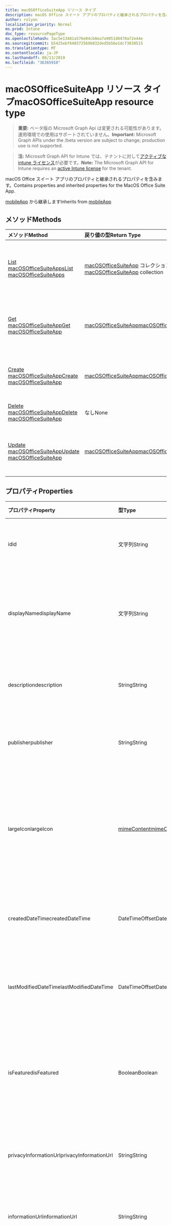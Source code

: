 ```yaml
---
title: macOSOfficeSuiteApp リソース タイプ
description: macOS Office スイート アプリのプロパティと継承されるプロパティを含みます。
author: rolyon
localization_priority: Normal
ms.prod: Intune
doc_type: resourcePageType
ms.openlocfilehash: 3ac5e13481a576e04cb8ea7a9051d8470a72e44e
ms.sourcegitcommit: b5425ebf648572569b032ded5b56e1dcf3830515
ms.translationtype: MT
ms.contentlocale: ja-JP
ms.lasthandoff: 08/13/2019
ms.locfileid: "36365910"
---
```

# <a name="macosofficesuiteapp-resource-type"></a><span data-ttu-id="7324b-103">macOSOfficeSuiteApp リソース タイプ</span><span class="sxs-lookup"><span data-stu-id="7324b-103">macOSOfficeSuiteApp resource type</span></span>

> <span data-ttu-id="7324b-104">**重要:** ベータ版の Microsoft Graph Api は変更される可能性があります。運用環境での使用はサポートされていません。</span><span class="sxs-lookup"><span data-stu-id="7324b-104">**Important:** Microsoft Graph APIs under the /beta version are subject to change; production use is not supported.</span></span>

> <span data-ttu-id="7324b-105">**注:** Microsoft Graph API for Intune では、テナントに対して[アクティブな intune ライセンス](https://go.microsoft.com/fwlink/?linkid=839381)が必要です。</span><span class="sxs-lookup"><span data-stu-id="7324b-105">**Note:** The Microsoft Graph API for Intune requires an [active Intune license](https://go.microsoft.com/fwlink/?linkid=839381) for the tenant.</span></span>

<span data-ttu-id="7324b-106">macOS Office スイート アプリのプロパティと継承されるプロパティを含みます。</span><span class="sxs-lookup"><span data-stu-id="7324b-106">Contains properties and inherited properties for the MacOS Office Suite App.</span></span>


<span data-ttu-id="7324b-107">[mobileApp](../resources/intune-apps-mobileapp.md) から継承します</span><span class="sxs-lookup"><span data-stu-id="7324b-107">Inherits from [mobileApp](../resources/intune-apps-mobileapp.md)</span></span>

## <a name="methods"></a><span data-ttu-id="7324b-108">メソッド</span><span class="sxs-lookup"><span data-stu-id="7324b-108">Methods</span></span>
|<span data-ttu-id="7324b-109">メソッド</span><span class="sxs-lookup"><span data-stu-id="7324b-109">Method</span></span>|<span data-ttu-id="7324b-110">戻り値の型</span><span class="sxs-lookup"><span data-stu-id="7324b-110">Return Type</span></span>|<span data-ttu-id="7324b-111">説明</span><span class="sxs-lookup"><span data-stu-id="7324b-111">Description</span></span>|
|:---|:---|:---|
|[<span data-ttu-id="7324b-112">List macOSOfficeSuiteApps</span><span class="sxs-lookup"><span data-stu-id="7324b-112">List macOSOfficeSuiteApps</span></span>](../api/intune-apps-macosofficesuiteapp-list.md)|<span data-ttu-id="7324b-113">[macOSOfficeSuiteApp](../resources/intune-apps-macosofficesuiteapp.md) コレクション</span><span class="sxs-lookup"><span data-stu-id="7324b-113">[macOSOfficeSuiteApp](../resources/intune-apps-macosofficesuiteapp.md) collection</span></span>|<span data-ttu-id="7324b-114">[macOSOfficeSuiteApp](../resources/intune-apps-macosofficesuiteapp.md) オブジェクトのプロパティとリレーションシップをリストします。</span><span class="sxs-lookup"><span data-stu-id="7324b-114">List properties and relationships of the [macOSOfficeSuiteApp](../resources/intune-apps-macosofficesuiteapp.md) objects.</span></span>|
|[<span data-ttu-id="7324b-115">Get macOSOfficeSuiteApp</span><span class="sxs-lookup"><span data-stu-id="7324b-115">Get macOSOfficeSuiteApp</span></span>](../api/intune-apps-macosofficesuiteapp-get.md)|[<span data-ttu-id="7324b-116">macOSOfficeSuiteApp</span><span class="sxs-lookup"><span data-stu-id="7324b-116">macOSOfficeSuiteApp</span></span>](../resources/intune-apps-macosofficesuiteapp.md)|<span data-ttu-id="7324b-117">[macOSOfficeSuiteApp](../resources/intune-apps-macosofficesuiteapp.md) オブジェクトのプロパティとリレーションシップを読み取ります。</span><span class="sxs-lookup"><span data-stu-id="7324b-117">Read properties and relationships of the [macOSOfficeSuiteApp](../resources/intune-apps-macosofficesuiteapp.md) object.</span></span>|
|[<span data-ttu-id="7324b-118">Create macOSOfficeSuiteApp</span><span class="sxs-lookup"><span data-stu-id="7324b-118">Create macOSOfficeSuiteApp</span></span>](../api/intune-apps-macosofficesuiteapp-create.md)|[<span data-ttu-id="7324b-119">macOSOfficeSuiteApp</span><span class="sxs-lookup"><span data-stu-id="7324b-119">macOSOfficeSuiteApp</span></span>](../resources/intune-apps-macosofficesuiteapp.md)|<span data-ttu-id="7324b-120">新しい [macOSOfficeSuiteApp](../resources/intune-apps-macosofficesuiteapp.md) オブジェクトを作成します。</span><span class="sxs-lookup"><span data-stu-id="7324b-120">Create a new [macOSOfficeSuiteApp](../resources/intune-apps-macosofficesuiteapp.md) object.</span></span>|
|[<span data-ttu-id="7324b-121">Delete macOSOfficeSuiteApp</span><span class="sxs-lookup"><span data-stu-id="7324b-121">Delete macOSOfficeSuiteApp</span></span>](../api/intune-apps-macosofficesuiteapp-delete.md)|<span data-ttu-id="7324b-122">なし</span><span class="sxs-lookup"><span data-stu-id="7324b-122">None</span></span>|<span data-ttu-id="7324b-123">[macOSOfficeSuiteApp](../resources/intune-apps-macosofficesuiteapp.md) を削除します。</span><span class="sxs-lookup"><span data-stu-id="7324b-123">Deletes a [macOSOfficeSuiteApp](../resources/intune-apps-macosofficesuiteapp.md).</span></span>|
|[<span data-ttu-id="7324b-124">Update macOSOfficeSuiteApp</span><span class="sxs-lookup"><span data-stu-id="7324b-124">Update macOSOfficeSuiteApp</span></span>](../api/intune-apps-macosofficesuiteapp-update.md)|[<span data-ttu-id="7324b-125">macOSOfficeSuiteApp</span><span class="sxs-lookup"><span data-stu-id="7324b-125">macOSOfficeSuiteApp</span></span>](../resources/intune-apps-macosofficesuiteapp.md)|<span data-ttu-id="7324b-126">[macOSOfficeSuiteApp](../resources/intune-apps-macosofficesuiteapp.md) オブジェクトのプロパティを更新します。</span><span class="sxs-lookup"><span data-stu-id="7324b-126">Update the properties of a [macOSOfficeSuiteApp](../resources/intune-apps-macosofficesuiteapp.md) object.</span></span>|

## <a name="properties"></a><span data-ttu-id="7324b-127">プロパティ</span><span class="sxs-lookup"><span data-stu-id="7324b-127">Properties</span></span>
|<span data-ttu-id="7324b-128">プロパティ</span><span class="sxs-lookup"><span data-stu-id="7324b-128">Property</span></span>|<span data-ttu-id="7324b-129">型</span><span class="sxs-lookup"><span data-stu-id="7324b-129">Type</span></span>|<span data-ttu-id="7324b-130">説明</span><span class="sxs-lookup"><span data-stu-id="7324b-130">Description</span></span>|
|:---|:---|:---|
|<span data-ttu-id="7324b-131">id</span><span class="sxs-lookup"><span data-stu-id="7324b-131">id</span></span>|<span data-ttu-id="7324b-132">文字列</span><span class="sxs-lookup"><span data-stu-id="7324b-132">String</span></span>|<span data-ttu-id="7324b-133">エンティティのキー。</span><span class="sxs-lookup"><span data-stu-id="7324b-133">Key of the entity.</span></span> <span data-ttu-id="7324b-134">[mobileApp](../resources/intune-apps-mobileapp.md) から継承します</span><span class="sxs-lookup"><span data-stu-id="7324b-134">Inherited from [mobileApp](../resources/intune-apps-mobileapp.md)</span></span>|
|<span data-ttu-id="7324b-135">displayName</span><span class="sxs-lookup"><span data-stu-id="7324b-135">displayName</span></span>|<span data-ttu-id="7324b-136">文字列</span><span class="sxs-lookup"><span data-stu-id="7324b-136">String</span></span>|<span data-ttu-id="7324b-137">管理者が提供またはインポートしたアプリのタイトル。</span><span class="sxs-lookup"><span data-stu-id="7324b-137">The admin provided or imported title of the app.</span></span> <span data-ttu-id="7324b-138">[mobileApp](../resources/intune-apps-mobileapp.md) から継承します</span><span class="sxs-lookup"><span data-stu-id="7324b-138">Inherited from [mobileApp](../resources/intune-apps-mobileapp.md)</span></span>|
|<span data-ttu-id="7324b-139">description</span><span class="sxs-lookup"><span data-stu-id="7324b-139">description</span></span>|<span data-ttu-id="7324b-140">String</span><span class="sxs-lookup"><span data-stu-id="7324b-140">String</span></span>|<span data-ttu-id="7324b-141">アプリの説明。</span><span class="sxs-lookup"><span data-stu-id="7324b-141">The description of the app.</span></span> <span data-ttu-id="7324b-142">[mobileApp](../resources/intune-apps-mobileapp.md) から継承します</span><span class="sxs-lookup"><span data-stu-id="7324b-142">Inherited from [mobileApp](../resources/intune-apps-mobileapp.md)</span></span>|
|<span data-ttu-id="7324b-143">publisher</span><span class="sxs-lookup"><span data-stu-id="7324b-143">publisher</span></span>|<span data-ttu-id="7324b-144">String</span><span class="sxs-lookup"><span data-stu-id="7324b-144">String</span></span>|<span data-ttu-id="7324b-145">アプリの発行元。</span><span class="sxs-lookup"><span data-stu-id="7324b-145">The publisher of the app.</span></span> <span data-ttu-id="7324b-146">[mobileApp](../resources/intune-apps-mobileapp.md) から継承します</span><span class="sxs-lookup"><span data-stu-id="7324b-146">Inherited from [mobileApp](../resources/intune-apps-mobileapp.md)</span></span>|
|<span data-ttu-id="7324b-147">largeIcon</span><span class="sxs-lookup"><span data-stu-id="7324b-147">largeIcon</span></span>|[<span data-ttu-id="7324b-148">mimeContent</span><span class="sxs-lookup"><span data-stu-id="7324b-148">mimeContent</span></span>](../resources/intune-shared-mimecontent.md)|<span data-ttu-id="7324b-149">アプリの詳細に表示され、アイコンのアップロードに使用される大きいアイコン。</span><span class="sxs-lookup"><span data-stu-id="7324b-149">The large icon, to be displayed in the app details and used for upload of the icon.</span></span> <span data-ttu-id="7324b-150">[mobileApp](../resources/intune-apps-mobileapp.md) から継承します</span><span class="sxs-lookup"><span data-stu-id="7324b-150">Inherited from [mobileApp](../resources/intune-apps-mobileapp.md)</span></span>|
|<span data-ttu-id="7324b-151">createdDateTime</span><span class="sxs-lookup"><span data-stu-id="7324b-151">createdDateTime</span></span>|<span data-ttu-id="7324b-152">DateTimeOffset</span><span class="sxs-lookup"><span data-stu-id="7324b-152">DateTimeOffset</span></span>|<span data-ttu-id="7324b-153">アプリが作成された日時。</span><span class="sxs-lookup"><span data-stu-id="7324b-153">The date and time the app was created.</span></span> <span data-ttu-id="7324b-154">[mobileApp](../resources/intune-apps-mobileapp.md) から継承します</span><span class="sxs-lookup"><span data-stu-id="7324b-154">Inherited from [mobileApp](../resources/intune-apps-mobileapp.md)</span></span>|
|<span data-ttu-id="7324b-155">lastModifiedDateTime</span><span class="sxs-lookup"><span data-stu-id="7324b-155">lastModifiedDateTime</span></span>|<span data-ttu-id="7324b-156">DateTimeOffset</span><span class="sxs-lookup"><span data-stu-id="7324b-156">DateTimeOffset</span></span>|<span data-ttu-id="7324b-157">アプリが最後に変更された日時。</span><span class="sxs-lookup"><span data-stu-id="7324b-157">The date and time the app was last modified.</span></span> <span data-ttu-id="7324b-158">[mobileApp](../resources/intune-apps-mobileapp.md) から継承します</span><span class="sxs-lookup"><span data-stu-id="7324b-158">Inherited from [mobileApp](../resources/intune-apps-mobileapp.md)</span></span>|
|<span data-ttu-id="7324b-159">isFeatured</span><span class="sxs-lookup"><span data-stu-id="7324b-159">isFeatured</span></span>|<span data-ttu-id="7324b-160">Boolean</span><span class="sxs-lookup"><span data-stu-id="7324b-160">Boolean</span></span>|<span data-ttu-id="7324b-161">アプリが管理者のおすすめとしてマークされたかどうかを示す値。[mobileApp](../resources/intune-apps-mobileapp.md) から継承します</span><span class="sxs-lookup"><span data-stu-id="7324b-161">The value indicating whether the app is marked as featured by the admin. Inherited from [mobileApp](../resources/intune-apps-mobileapp.md)</span></span>|
|<span data-ttu-id="7324b-162">privacyInformationUrl</span><span class="sxs-lookup"><span data-stu-id="7324b-162">privacyInformationUrl</span></span>|<span data-ttu-id="7324b-163">String</span><span class="sxs-lookup"><span data-stu-id="7324b-163">String</span></span>|<span data-ttu-id="7324b-164">プライバシーに関する声明の URL。</span><span class="sxs-lookup"><span data-stu-id="7324b-164">The privacy statement Url.</span></span> <span data-ttu-id="7324b-165">[mobileApp](../resources/intune-apps-mobileapp.md) から継承します</span><span class="sxs-lookup"><span data-stu-id="7324b-165">Inherited from [mobileApp](../resources/intune-apps-mobileapp.md)</span></span>|
|<span data-ttu-id="7324b-166">informationUrl</span><span class="sxs-lookup"><span data-stu-id="7324b-166">informationUrl</span></span>|<span data-ttu-id="7324b-167">String</span><span class="sxs-lookup"><span data-stu-id="7324b-167">String</span></span>|<span data-ttu-id="7324b-168">詳細情報の URL。</span><span class="sxs-lookup"><span data-stu-id="7324b-168">The more information Url.</span></span> <span data-ttu-id="7324b-169">[mobileApp](../resources/intune-apps-mobileapp.md) から継承します</span><span class="sxs-lookup"><span data-stu-id="7324b-169">Inherited from [mobileApp](../resources/intune-apps-mobileapp.md)</span></span>|
|<span data-ttu-id="7324b-170">owner</span><span class="sxs-lookup"><span data-stu-id="7324b-170">owner</span></span>|<span data-ttu-id="7324b-171">String</span><span class="sxs-lookup"><span data-stu-id="7324b-171">String</span></span>|<span data-ttu-id="7324b-172">アプリの所有者。</span><span class="sxs-lookup"><span data-stu-id="7324b-172">The owner of the app.</span></span> <span data-ttu-id="7324b-173">[mobileApp](../resources/intune-apps-mobileapp.md) から継承します</span><span class="sxs-lookup"><span data-stu-id="7324b-173">Inherited from [mobileApp](../resources/intune-apps-mobileapp.md)</span></span>|
|<span data-ttu-id="7324b-174">developer</span><span class="sxs-lookup"><span data-stu-id="7324b-174">developer</span></span>|<span data-ttu-id="7324b-175">String</span><span class="sxs-lookup"><span data-stu-id="7324b-175">String</span></span>|<span data-ttu-id="7324b-176">アプリの開発者。</span><span class="sxs-lookup"><span data-stu-id="7324b-176">The developer of the app.</span></span> <span data-ttu-id="7324b-177">[mobileApp](../resources/intune-apps-mobileapp.md) から継承します</span><span class="sxs-lookup"><span data-stu-id="7324b-177">Inherited from [mobileApp](../resources/intune-apps-mobileapp.md)</span></span>|
|<span data-ttu-id="7324b-178">notes</span><span class="sxs-lookup"><span data-stu-id="7324b-178">notes</span></span>|<span data-ttu-id="7324b-179">String</span><span class="sxs-lookup"><span data-stu-id="7324b-179">String</span></span>|<span data-ttu-id="7324b-180">アプリ用のメモ。</span><span class="sxs-lookup"><span data-stu-id="7324b-180">Notes for the app.</span></span> <span data-ttu-id="7324b-181">[mobileApp](../resources/intune-apps-mobileapp.md) から継承します</span><span class="sxs-lookup"><span data-stu-id="7324b-181">Inherited from [mobileApp](../resources/intune-apps-mobileapp.md)</span></span>|
|<span data-ttu-id="7324b-182">uploadState</span><span class="sxs-lookup"><span data-stu-id="7324b-182">uploadState</span></span>|<span data-ttu-id="7324b-183">Int32</span><span class="sxs-lookup"><span data-stu-id="7324b-183">Int32</span></span>|<span data-ttu-id="7324b-184">アップロード状態。</span><span class="sxs-lookup"><span data-stu-id="7324b-184">The upload state.</span></span> <span data-ttu-id="7324b-185">[mobileApp](../resources/intune-apps-mobileapp.md) から継承します</span><span class="sxs-lookup"><span data-stu-id="7324b-185">Inherited from [mobileApp](../resources/intune-apps-mobileapp.md)</span></span>|
|<span data-ttu-id="7324b-186">publishingState</span><span class="sxs-lookup"><span data-stu-id="7324b-186">publishingState</span></span>|[<span data-ttu-id="7324b-187">mobileAppPublishingState</span><span class="sxs-lookup"><span data-stu-id="7324b-187">mobileAppPublishingState</span></span>](../resources/intune-apps-mobileapppublishingstate.md)|<span data-ttu-id="7324b-188">アプリの発行の状態。</span><span class="sxs-lookup"><span data-stu-id="7324b-188">The publishing state for the app.</span></span> <span data-ttu-id="7324b-189">アプリが発行されていない限り、アプリを割り当てることができません。</span><span class="sxs-lookup"><span data-stu-id="7324b-189">The app cannot be assigned unless the app is published.</span></span> <span data-ttu-id="7324b-190">[MobileApp](../resources/intune-apps-mobileapp.md)から継承されます。</span><span class="sxs-lookup"><span data-stu-id="7324b-190">Inherited from [mobileApp](../resources/intune-apps-mobileapp.md).</span></span> <span data-ttu-id="7324b-191">可能な値は、`notPublished`、`processing`、`published` です。</span><span class="sxs-lookup"><span data-stu-id="7324b-191">Possible values are: `notPublished`, `processing`, `published`.</span></span>|
|<span data-ttu-id="7324b-192">isAssigned</span><span class="sxs-lookup"><span data-stu-id="7324b-192">isAssigned</span></span>|<span data-ttu-id="7324b-193">Boolean</span><span class="sxs-lookup"><span data-stu-id="7324b-193">Boolean</span></span>|<span data-ttu-id="7324b-194">アプリが少なくとも1つのグループに割り当てられているかどうかを示す値。</span><span class="sxs-lookup"><span data-stu-id="7324b-194">The value indicating whether the app is assigned to at least one group.</span></span> <span data-ttu-id="7324b-195">[mobileApp](../resources/intune-apps-mobileapp.md) から継承します</span><span class="sxs-lookup"><span data-stu-id="7324b-195">Inherited from [mobileApp](../resources/intune-apps-mobileapp.md)</span></span>|
|<span data-ttu-id="7324b-196">roleScopeTagIds</span><span class="sxs-lookup"><span data-stu-id="7324b-196">roleScopeTagIds</span></span>|<span data-ttu-id="7324b-197">文字列コレクション</span><span class="sxs-lookup"><span data-stu-id="7324b-197">String collection</span></span>|<span data-ttu-id="7324b-198">このモバイルアプリの範囲タグ id のリスト。</span><span class="sxs-lookup"><span data-stu-id="7324b-198">List of scope tag ids for this mobile app.</span></span> <span data-ttu-id="7324b-199">[mobileApp](../resources/intune-apps-mobileapp.md) から継承します</span><span class="sxs-lookup"><span data-stu-id="7324b-199">Inherited from [mobileApp](../resources/intune-apps-mobileapp.md)</span></span>|
|<span data-ttu-id="7324b-200">dependentAppCount</span><span class="sxs-lookup"><span data-stu-id="7324b-200">dependentAppCount</span></span>|<span data-ttu-id="7324b-201">Int32</span><span class="sxs-lookup"><span data-stu-id="7324b-201">Int32</span></span>|<span data-ttu-id="7324b-202">子アプリが持つ依存関係の合計数。</span><span class="sxs-lookup"><span data-stu-id="7324b-202">The total number of dependencies the child app has.</span></span> <span data-ttu-id="7324b-203">[mobileApp](../resources/intune-apps-mobileapp.md) から継承します</span><span class="sxs-lookup"><span data-stu-id="7324b-203">Inherited from [mobileApp](../resources/intune-apps-mobileapp.md)</span></span>|

## <a name="relationships"></a><span data-ttu-id="7324b-204">リレーションシップ</span><span class="sxs-lookup"><span data-stu-id="7324b-204">Relationships</span></span>
|<span data-ttu-id="7324b-205">リレーションシップ</span><span class="sxs-lookup"><span data-stu-id="7324b-205">Relationship</span></span>|<span data-ttu-id="7324b-206">型</span><span class="sxs-lookup"><span data-stu-id="7324b-206">Type</span></span>|<span data-ttu-id="7324b-207">説明</span><span class="sxs-lookup"><span data-stu-id="7324b-207">Description</span></span>|
|:---|:---|:---|
|<span data-ttu-id="7324b-208">categories</span><span class="sxs-lookup"><span data-stu-id="7324b-208">categories</span></span>|<span data-ttu-id="7324b-209">[mobileAppCategory](../resources/intune-apps-mobileappcategory.md) コレクション</span><span class="sxs-lookup"><span data-stu-id="7324b-209">[mobileAppCategory](../resources/intune-apps-mobileappcategory.md) collection</span></span>|<span data-ttu-id="7324b-210">このアプリのカテゴリのリスト。</span><span class="sxs-lookup"><span data-stu-id="7324b-210">The list of categories for this app.</span></span> <span data-ttu-id="7324b-211">[mobileApp](../resources/intune-apps-mobileapp.md) から継承します</span><span class="sxs-lookup"><span data-stu-id="7324b-211">Inherited from [mobileApp](../resources/intune-apps-mobileapp.md)</span></span>|
|<span data-ttu-id="7324b-212">assignments</span><span class="sxs-lookup"><span data-stu-id="7324b-212">assignments</span></span>|<span data-ttu-id="7324b-213">[mobileAppAssignment](../resources/intune-apps-mobileappassignment.md) コレクション</span><span class="sxs-lookup"><span data-stu-id="7324b-213">[mobileAppAssignment](../resources/intune-apps-mobileappassignment.md) collection</span></span>|<span data-ttu-id="7324b-214">このモバイル アプリのグループ割り当てのリスト。</span><span class="sxs-lookup"><span data-stu-id="7324b-214">The list of group assignments for this mobile app.</span></span> <span data-ttu-id="7324b-215">[mobileApp](../resources/intune-apps-mobileapp.md) から継承します</span><span class="sxs-lookup"><span data-stu-id="7324b-215">Inherited from [mobileApp](../resources/intune-apps-mobileapp.md)</span></span>|
|<span data-ttu-id="7324b-216">installSummary</span><span class="sxs-lookup"><span data-stu-id="7324b-216">installSummary</span></span>|[<span data-ttu-id="7324b-217">mobileAppInstallSummary</span><span class="sxs-lookup"><span data-stu-id="7324b-217">mobileAppInstallSummary</span></span>](../resources/intune-apps-mobileappinstallsummary.md)|<span data-ttu-id="7324b-218">モバイル アプリ インストール概要です。</span><span class="sxs-lookup"><span data-stu-id="7324b-218">Mobile App Install Summary.</span></span> <span data-ttu-id="7324b-219">[mobileApp](../resources/intune-apps-mobileapp.md) から継承します</span><span class="sxs-lookup"><span data-stu-id="7324b-219">Inherited from [mobileApp](../resources/intune-apps-mobileapp.md)</span></span>|
|<span data-ttu-id="7324b-220">deviceStatuses</span><span class="sxs-lookup"><span data-stu-id="7324b-220">deviceStatuses</span></span>|<span data-ttu-id="7324b-221">[mobileAppInstallStatus](../resources/intune-apps-mobileappinstallstatus.md)コレクション</span><span class="sxs-lookup"><span data-stu-id="7324b-221">[mobileAppInstallStatus](../resources/intune-apps-mobileappinstallstatus.md) collection</span></span>|<span data-ttu-id="7324b-222">このモバイルアプリのインストール状態のリスト。</span><span class="sxs-lookup"><span data-stu-id="7324b-222">The list of installation states for this mobile app.</span></span> <span data-ttu-id="7324b-223">[mobileApp](../resources/intune-apps-mobileapp.md) から継承します</span><span class="sxs-lookup"><span data-stu-id="7324b-223">Inherited from [mobileApp](../resources/intune-apps-mobileapp.md)</span></span>|
|<span data-ttu-id="7324b-224">userStatuses</span><span class="sxs-lookup"><span data-stu-id="7324b-224">userStatuses</span></span>|<span data-ttu-id="7324b-225">[Userappinstallstatus](../resources/intune-apps-userappinstallstatus.md)コレクション</span><span class="sxs-lookup"><span data-stu-id="7324b-225">[userAppInstallStatus](../resources/intune-apps-userappinstallstatus.md) collection</span></span>|<span data-ttu-id="7324b-226">このモバイルアプリのインストール状態のリスト。</span><span class="sxs-lookup"><span data-stu-id="7324b-226">The list of installation states for this mobile app.</span></span> <span data-ttu-id="7324b-227">[mobileApp](../resources/intune-apps-mobileapp.md) から継承します</span><span class="sxs-lookup"><span data-stu-id="7324b-227">Inherited from [mobileApp](../resources/intune-apps-mobileapp.md)</span></span>|
|<span data-ttu-id="7324b-228">関連性</span><span class="sxs-lookup"><span data-stu-id="7324b-228">relationships</span></span>|<span data-ttu-id="7324b-229">[mobileAppRelationship](../resources/intune-apps-mobileapprelationship.md)コレクション</span><span class="sxs-lookup"><span data-stu-id="7324b-229">[mobileAppRelationship](../resources/intune-apps-mobileapprelationship.md) collection</span></span>|<span data-ttu-id="7324b-230">このモバイルアプリのリレーションシップのリスト。</span><span class="sxs-lookup"><span data-stu-id="7324b-230">List of relationships for this mobile app.</span></span> <span data-ttu-id="7324b-231">[mobileApp](../resources/intune-apps-mobileapp.md) から継承します</span><span class="sxs-lookup"><span data-stu-id="7324b-231">Inherited from [mobileApp](../resources/intune-apps-mobileapp.md)</span></span>|

## <a name="json-representation"></a><span data-ttu-id="7324b-232">JSON 表記</span><span class="sxs-lookup"><span data-stu-id="7324b-232">JSON Representation</span></span>
<span data-ttu-id="7324b-233">以下は、リソースの JSON 表記です。</span><span class="sxs-lookup"><span data-stu-id="7324b-233">Here is a JSON representation of the resource.</span></span>
<!-- {
  "blockType": "resource",
  "keyProperty": "id",
  "@odata.type": "microsoft.graph.macOSOfficeSuiteApp"
}
-->
``` json
{
  "@odata.type": "#microsoft.graph.macOSOfficeSuiteApp",
  "id": "String (identifier)",
  "displayName": "String",
  "description": "String",
  "publisher": "String",
  "largeIcon": {
    "@odata.type": "microsoft.graph.mimeContent",
    "type": "String",
    "value": "binary"
  },
  "createdDateTime": "String (timestamp)",
  "lastModifiedDateTime": "String (timestamp)",
  "isFeatured": true,
  "privacyInformationUrl": "String",
  "informationUrl": "String",
  "owner": "String",
  "developer": "String",
  "notes": "String",
  "uploadState": 1024,
  "publishingState": "String",
  "isAssigned": true,
  "roleScopeTagIds": [
    "String"
  ],
  "dependentAppCount": 1024
}
```



